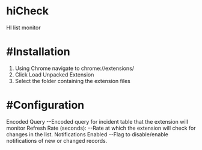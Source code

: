 hiCheck
=======

HI list monitor

#Installation
=======
1) Using Chrome navigate to chrome://extensions/
2) Click Load Unpacked Extension
3) Select the folder containing the extension files


#Configuration
==========
Encoded Query
--Encoded query for incident table that the extension will monitor
Refresh Rate (seconds): 
--Rate at which the extension will check for changes in the list.
Notifications Enabled
--Flag to disable/enable notifications of new or changed records.

